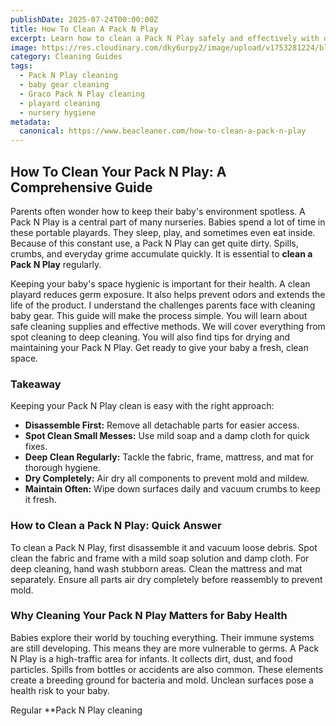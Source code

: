```yaml
---
publishDate: 2025-07-24T00:00:00Z
title: How To Clean A Pack N Play
excerpt: Learn how to clean a Pack N Play safely and effectively with our comprehensive guide. Keep your baby's playard fresh and hygienic effortlessly.
image: https://res.cloudinary.com/dky6urpy2/image/upload/v1753281224/blog_image_1753281224_dvywuq.webp
category: Cleaning Guides
tags:
  - Pack N Play cleaning
  - baby gear cleaning
  - Graco Pack N Play cleaning
  - playard cleaning
  - nursery hygiene
metadata:
  canonical: https://www.beacleaner.com/how-to-clean-a-pack-n-play
---
```


## How To Clean Your Pack N Play: A Comprehensive Guide

Parents often wonder how to keep their baby's environment spotless. A Pack N Play is a central part of many nurseries. Babies spend a lot of time in these portable playards. They sleep, play, and sometimes even eat inside. Because of this constant use, a Pack N Play can get quite dirty. Spills, crumbs, and everyday grime accumulate quickly. It is essential to **clean a Pack N Play** regularly.

Keeping your baby's space hygienic is important for their health. A clean playard reduces germ exposure. It also helps prevent odors and extends the life of the product. I understand the challenges parents face with cleaning baby gear. This guide will make the process simple. You will learn about safe cleaning supplies and effective methods. We will cover everything from spot cleaning to deep cleaning. You will also find tips for drying and maintaining your Pack N Play. Get ready to give your baby a fresh, clean space.

### Takeaway

Keeping your Pack N Play clean is easy with the right approach:

*   **Disassemble First:** Remove all detachable parts for easier access.
*   **Spot Clean Small Messes:** Use mild soap and a damp cloth for quick fixes.
*   **Deep Clean Regularly:** Tackle the fabric, frame, mattress, and mat for thorough hygiene.
*   **Dry Completely:** Air dry all components to prevent mold and mildew.
*   **Maintain Often:** Wipe down surfaces daily and vacuum crumbs to keep it fresh.

### How to Clean a Pack N Play: Quick Answer

To clean a Pack N Play, first disassemble it and vacuum loose debris. Spot clean the fabric and frame with a mild soap solution and damp cloth. For deep cleaning, hand wash stubborn areas. Clean the mattress and mat separately. Ensure all parts air dry completely before reassembly to prevent mold.

### Why Cleaning Your Pack N Play Matters for Baby Health

Babies explore their world by touching everything. Their immune systems are still developing. This means they are more vulnerable to germs. A Pack N Play is a high-traffic area for infants. It collects dirt, dust, and food particles. Spills from bottles or accidents are also common. These elements create a breeding ground for bacteria and mold. Unclean surfaces pose a health risk to your baby.

Regular **Pack N Play cleaning
